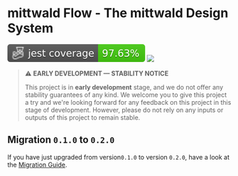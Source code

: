 # mittwald Flow - The mittwald Design System

![jest coverage](https://raw.githubusercontent.com/mittwald/flow/badges/badges/coverage-jest%20coverage.svg)
<a href="https://mittwald.github.io/flow-previews/storybook-main" target="_blank"><img src="https://raw.githubusercontent.com/storybooks/brand/master/badge/badge-storybook.svg"></a>

> ⚠️ **EARLY DEVELOPMENT &mdash; STABILITY NOTICE**
>
> This project is in **early development** stage, and we do not offer any
> stability guarantees of any kind. We welcome you to give this project a try
> and we're looking forward for any feedback on this project in this stage of
> development. However, please do not rely on any inputs or outputs of this
> project to remain stable.

## Migration `0.1.0` to `0.2.0`

If you have just upgraded from version`0.1.0` to version `0.2.0`, have a look at
the [Migration Guide](/packages/components/MIGRATION.md).
